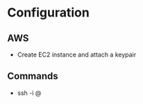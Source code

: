 # Configuration
## AWS
- Create EC2 instance and attach a keypair
## Commands
- ssh -i <key-pair-file> <user>@<public-dns>
